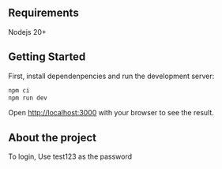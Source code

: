 ## Requirements
Nodejs 20+


## Getting Started

First, install dependenpencies and run the development server:

```bash
npm ci
npm run dev
```

Open [http://localhost:3000](http://localhost:3000) with your browser to see the result.

## About the project
To login,
Use test123 as the password





